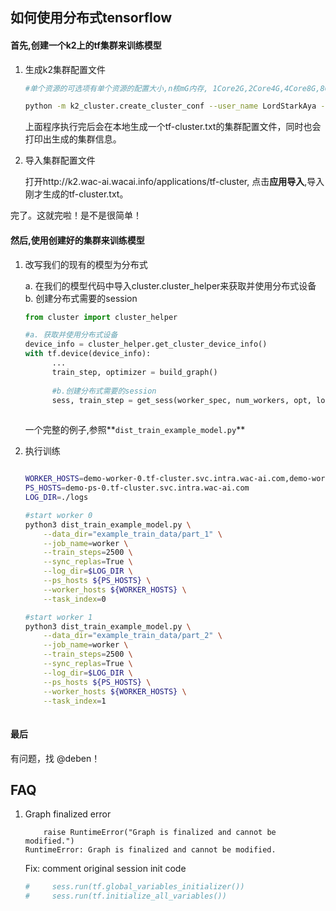 ## 如何使用分布式tensorflow


#### 首先,创建一个k2上的tf集群来训练模型

1. 生成k2集群配置文件
    
    ```bash
    #单个资源的可选项有单个资源的配置大小,n核mG内存, 1Core2G,2Core4G,4Core8G,8Core16G,16Core32G,24Core64G
    
    python -m k2_cluster.create_cluster_conf --user_name LordStarkAya --numb_workers 2 --numb_ps 1 --single_resourse 1Core2G 
    
    ```
    上面程序执行完后会在本地生成一个tf-cluster.txt的集群配置文件，同时也会打印出生成的集群信息。
    
2. 导入集群配置文件
    
    打开http://k2.wac-ai.wacai.info/applications/tf-cluster,
    点击**应用导入**,导入刚才生成的tf-cluster.txt。
    
完了。这就完啦！是不是很简单！

#### 然后,使用创建好的集群来训练模型

1. 改写我们的现有的模型为分布式
    
    a. 在我们的模型代码中导入cluster.cluster_helper来获取并使用分布式设备
    b. 创建分布式需要的session 
   
      ```python
      from cluster import cluster_helper
      
      #a. 获取并使用分布式设备
      device_info = cluster_helper.get_cluster_device_info()
      with tf.device(device_info):
            ...
            train_step, optimizer = build_graph()
            
            #b.创建分布式需要的session
            sess, train_step = get_sess(worker_spec, num_workers, opt, loss, global_step)
            
      ```
      
      一个完整的例子,参照**```dist_train_example_model.py```**
      
2. 执行训练

    ```bash
    
    WORKER_HOSTS=demo-worker-0.tf-cluster.svc.intra.wac-ai.com,demo-worker-1.tf-cluster.svc.intra.wac-ai.com
    PS_HOSTS=demo-ps-0.tf-cluster.svc.intra.wac-ai.com
    LOG_DIR=./logs
 
    #start worker 0
    python3 dist_train_example_model.py \
        --data_dir="example_train_data/part_1" \
        --job_name=worker \
        --train_steps=2500 \
        --sync_replas=True \
        --log_dir=$LOG_DIR \
        --ps_hosts ${PS_HOSTS} \
        --worker_hosts ${WORKER_HOSTS} \
        --task_index=0    
    
    #start worker 1
    python3 dist_train_example_model.py \
        --data_dir="example_train_data/part_2" \
        --job_name=worker \
        --train_steps=2500 \
        --sync_replas=True \
        --log_dir=$LOG_DIR \
        --ps_hosts ${PS_HOSTS} \
        --worker_hosts ${WORKER_HOSTS} \
        --task_index=1 
       
    ```


#### 最后

有问题，找 @deben！


## FAQ

1. Graph finalized error

    ```
        raise RuntimeError("Graph is finalized and cannot be modified.")
    RuntimeError: Graph is finalized and cannot be modified.
    ```
   Fix:
   comment original session init code
   ```python
   #     sess.run(tf.global_variables_initializer())
   #     sess.run(tf.initialize_all_variables())
   ```
 



